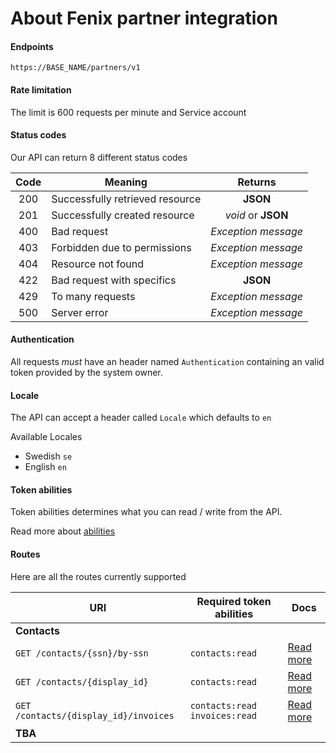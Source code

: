 # About Fenix partner integration

#### Endpoints

`https://BASE_NAME/partners/v1`

#### Rate limitation

The limit is 600 requests per minute and  Service account

#### Status codes

Our API can return 8 different status codes

| Code | Meaning                         |       Returns       |
| :--: | ------------------------------- | :-----------------: |
| 200  | Successfully retrieved resource |      **JSON**       |
| 201  | Successfully created resource   | _void_ or **JSON**  |
| 400  | Bad request                     | _Exception message_ |
| 403  | Forbidden due to permissions    | _Exception message_ |
| 404  | Resource not found              | _Exception message_ |
| 422  | Bad request with specifics      |      **JSON**       |
| 429  | To many requests                | _Exception message_ |
| 500  | Server error                    | _Exception message_ |

#### Authentication
All requests _must_ have an header named `Authentication` containing an valid token provided by the system owner.

#### Locale

The API can accept a header called `Locale` which defaults to `en`

Available Locales

* Swedish `se`
* English `en`

#### Token abilities

Token abilities determines what you can read / write from the API.

Read more about [abilities](docs/abilities.md)


#### Routes

Here are all the routes currently supported

| URI                                   | Required token abilities        | Docs                          |
| ------------------------------------- | ------------------------------- | ----------------------------- |
| **Contacts**                          |                                 |                               |
| `GET /contacts/{ssn}/by-ssn`          | `contacts:read`                 | [Read more](docs/contacts.md) |
| `GET /contacts/{display_id}`          | `contacts:read`                 | [Read more](docs/contacts.md) |
| `GET /contacts/{display_id}/invoices` | `contacts:read` `invoices:read` | [Read more](docs/contacts.md) |
| **TBA**                               |                                 |                               |



